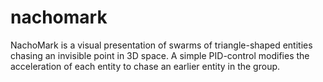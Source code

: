 nachomark
=========

NachoMark is a visual presentation of swarms of triangle-shaped entities chasing an invisible point in 3D space. A simple PID-control modifies the acceleration of each entity to chase an earlier entity in the group.
